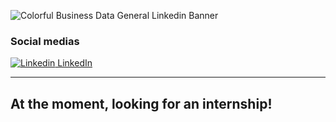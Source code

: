 ![Colorful Business Data General Linkedin Banner](https://user-images.githubusercontent.com/63724035/103289024-ff440e80-49c4-11eb-9ae1-404a89e0b1fd.png)

### Social medias
[![Linkedin](https://i.stack.imgur.com/gVE0j.png) LinkedIn](https://www.linkedin.com/in/danielribeiroa)

---------------------------------------------------------------------------------------------------------------------------------------------------------------------------
## At the moment, looking for an internship!
